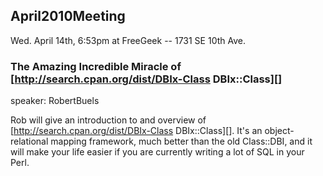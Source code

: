 ## April2010Meeting

  Wed. April 14th, 6:53pm at FreeGeek -- 1731 SE 10th Ave.

### The Amazing Incredible Miracle of [http://search.cpan.org/dist/DBIx-Class DBIx::Class][]

speaker: RobertBuels

Rob will give an introduction to and overview of [http://search.cpan.org/dist/DBIx-Class DBIx::Class][].  It's an object-relational mapping framework, much better than the old Class::DBI, and it will make your life easier if you are currently writing a lot of SQL in your Perl.
